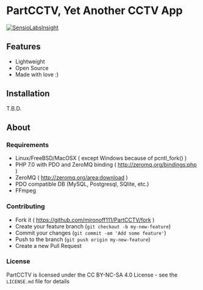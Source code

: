 PartCCTV, Yet Another CCTV App
==================

[![SensioLabsInsight](https://insight.sensiolabs.com/projects/6308734b-20af-4963-b73e-a1c860cfb595/mini.png)](https://insight.sensiolabs.com/projects/6308734b-20af-4963-b73e-a1c860cfb595)

## Features
  - Lightweight
  - Open Source
  - Made with love :)  

## Installation
T.B.D.

## About

### Requirements
  - Linux/FreeBSD/MacOSX ( except Windows because of pcntl_fork() )
  - PHP 7.0 with PDO and ZeroMQ binding ( http://zeromq.org/bindings:php )
  - ZeroMQ ( http://zeromq.org/area:download )
  - PDO compatible DB (MySQL, Postgresql, SQlite, etc.)
  - FFmpeg

### Contributing
  - Fork it ( https://github.com/mironoff111/PartCCTV/fork )
  - Create your feature branch (`git checkout -b my-new-feature`)
  - Commit your changes (`git commit -am 'Add some feature'`)
  - Push to the branch (`git push origin my-new-feature`)
  - Create a new Pull Request

### License

PartCCTV is licensed under the CC BY-NC-SA 4.0 License - see the `LICENSE.md` file for details